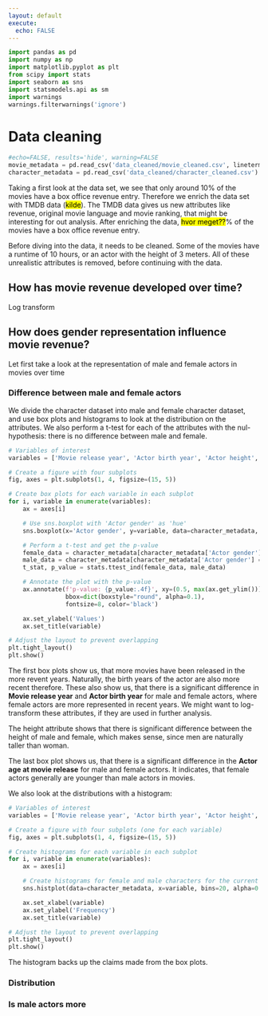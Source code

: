 ```yaml
---
layout: default
execute:
  echo: FALSE
---
```


```python
import pandas as pd
import numpy as np
import matplotlib.pyplot as plt
from scipy import stats
import seaborn as sns
import statsmodels.api as sm
import warnings
warnings.filterwarnings('ignore')
```

# Data cleaning

```python
#echo=FALSE, results='hide', warning=FALSE
movie_metadata = pd.read_csv('data_cleaned/movie_cleaned.csv', lineterminator='\n')
character_metadata = pd.read_csv('data_cleaned/character_cleaned.csv')
```

Taking a first look at the data set, we see that only around 10% of the movies have a box office revenue entry. Therefore we enrich the data set with TMDB data (<mark>kilde</mark>). The TMDB data gives us new attributes like revenue, original movie language and movie ranking, that might be interesting for out analysis. After enriching the data, <mark>hvor meget??</mark>% of the movies have a box office revenue entry.

Before diving into the data, it needs to be cleaned. Some of the movies have a runtime of 10 hours, or an actor with the height of 3 meters. All of these unrealistic attributes is removed, before continuing with the data.

## How has movie revenue developed over time?

Log transform

## How does gender representation influence movie revenue?

Let first take a look at the representation of male and female actors in movies over time



### Difference between male and female actors

We divide the character dataset into male and female character dataset, and use box plots and histograms to look at the distribution on the attributes. We also perform a t-test for each of the attributes with the nul-hypothesis: there is no difference between male and female.

```python
# Variables of interest
variables = ['Movie release year', 'Actor birth year', 'Actor height', 'Actor age at movie release']

# Create a figure with four subplots
fig, axes = plt.subplots(1, 4, figsize=(15, 5))

# Create box plots for each variable in each subplot
for i, variable in enumerate(variables):
    ax = axes[i]

    # Use sns.boxplot with 'Actor gender' as 'hue'
    sns.boxplot(x='Actor gender', y=variable, data=character_metadata, ax=ax)

    # Perform a t-test and get the p-value
    female_data = character_metadata[character_metadata['Actor gender'] == 'F'][variable].dropna()
    male_data = character_metadata[character_metadata['Actor gender'] == 'M'][variable].dropna()
    t_stat, p_value = stats.ttest_ind(female_data, male_data)

    # Annotate the plot with the p-value
    ax.annotate(f'p-value: {p_value:.4f}', xy=(0.5, max(ax.get_ylim())), ha='center', va='center',
                bbox=dict(boxstyle="round", alpha=0.1),
                fontsize=8, color='black')

    ax.set_ylabel('Values')
    ax.set_title(variable)

# Adjust the layout to prevent overlapping
plt.tight_layout()
plt.show()
```

The first box plots show us, that more movies have been released in the more revent years. Naturally, the birth years of the actor are also more recent therefore. These also show us, that there is a significant difference in **Movie release year** and **Actor birth year** for male and female actors, where female actors are more represented in recent years. We might want to log-transform these attributes, if they are used in further analysis.

The height attribute shows that there is significant difference between the height of male and female, which makes sense, since men are naturally taller than woman.

The last box plot shows us, that there is a significant difference in the **Actor age at movie release** for male and female actors. It indicates, that female actors generally are younger than male actors in movies.

We also look at the distributions with a histogram:

```python
# Variables of interest
variables = ['Movie release year', 'Actor birth year', 'Actor height', 'Actor age at movie release']

# Create a figure with four subplots (one for each variable)
fig, axes = plt.subplots(1, 4, figsize=(15, 5))

# Create histograms for each variable in each subplot
for i, variable in enumerate(variables):
    ax = axes[i]

    # Create histograms for female and male characters for the current variable
    sns.histplot(data=character_metadata, x=variable, bins=20, alpha=0.5, hue='Actor gender', multiple='layer', ax=ax)

    ax.set_xlabel(variable)
    ax.set_ylabel('Frequency')
    ax.set_title(variable)

# Adjust the layout to prevent overlapping
plt.tight_layout()
plt.show()
```

The histogram backs up the claims made from the box plots.


### Distribution



### Is male actors more